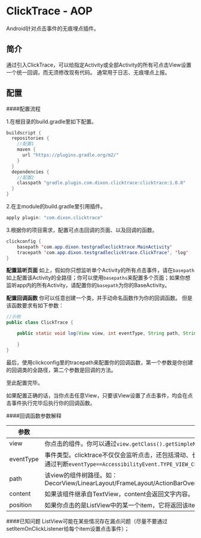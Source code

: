 # ClickTrace - AOP

Android针对点击事件的无痕埋点插件。

## 简介
通过引入ClickTrace，可以给指定Activity或全部Activity的所有可点击View设置一个统一回调，而无须修改现有代码。
通常用于日志、无痕埋点上报。

## 配置

####配置流程

1.在根目录的build.gradle里如下配置。

```Java
buildscript {
  repositories {
    //配置1
    maven {
      url "https://plugins.gradle.org/m2/"
    }
  }
  dependencies {
    //配置2
    classpath "gradle.plugin.com.dixon.clicktrace:clicktrace:1.0.0"
  }
}
```

2.在主module的build.gradle里引用插件。
```Java
apply plugin: "com.dixon.clicktrace"
```

3.根据你的项目需求，配置可点击回调的页面、以及回调的函数。
```Java
clickconfig {
    basepath 'com.app.dixon.testgradleclicktrace.MainActivity'
    tracepath 'com.app.dixon.testgradleclicktrace.ClickTrace', 'log'
}
```
**配置监听页面**
如上，假如你只想监听单个Activity的所有点击事件，请在`basepath`如上配置该Activity的全路径；你可以使用`basepaths`来配置多个页面；如果你想监听app内的所有Activity，请配置你的`basepath`为你的BaseActivity。

**配置回调函数**
你可以任意创建一个类，并手动命名函数作为你的回调函数。
但是该函数要求有如下参数：
```Java
//示例
public class ClickTrace {

    public static void log(View view, int eventType, String path, String content, int position) {
    
    }
}
```
最后，使用clickconfig里的tracepath来配置你的回调函数，第一个参数是你创建的回调类的全路径，第二个参数是回调的方法。

至此配置完毕。

如果配置正确的话，当你点击任意View，只要该View设置了点击事件，均会在点击事件执行完毕后执行你的回调函数。

####回调函数参数解释

参数|解释
---|---
view|你点击的组件。你可以通过`view.getClass().getSimpleName()`获取名称，或通过`view.getId()`获取id（动态添加的view id为-1）。
eventType|事件类型。clicktrace不仅仅会监听点击，还包括滑动、长按等AccessibilityDelegate支持的事件，如果你仅对点击事件感兴趣，可以通过判断`eventType==AccessibilityEvent.TYPE_VIEW_CLICKED`或`eventType==1`来进行筛选。
path|该view的组件树路径。如：DecorView/LinearLayout/FrameLayout/ActionBarOverlayLayout/ContentFrameLayout/ConstraintLayout/AppCompatTextView
content|如果该组件继承自TextView，content会返回文字内容。
position|如果你点击的是ListView中的某一个item，它将返回该item的position。

####已知问题
ListView可能在某些情况存在漏点问题（尽量不要通过setItemOnClickListener给每个item设置点击事件）；
